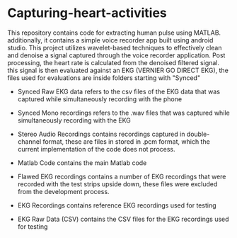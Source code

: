 # Capturing-heart-activities
This repository contains code for extracting human pulse using MATLAB. additionally, it contains a simple voice recorder app built using android studio. This project utilizes wavelet-based techniques to effectively clean and denoise a signal captured through the voice recorder application. Post processing, the heart rate is calculated from the denoised filtered signal. this signal is then evaluated against an EKG (VERNIER GO DIRECT EKG), the files used for evaluations are inside folders starting with "Synced" 

- Synced Raw EKG data refers to the csv files of the EKG data that was captured while simultaneously recording with the phone

- Synced Mono recordings refers to the .wav files that was captured while simultaneously recording with the EKG

- Stereo Audio Recordings contains recordings captured in double-channel format, these are files in stored in .pcm format, which the current implementation of the code does not process. 

- Matlab Code contains the main Matlab code

- Flawed EKG recordings contains a number of EKG recordings that were recorded with the test strips upside down, these files were excluded from the development process.

- EKG Recordings contains reference EKG recordings used for testing 

- EKG Raw Data (CSV) contains the CSV files for the EKG recordings used for testing
